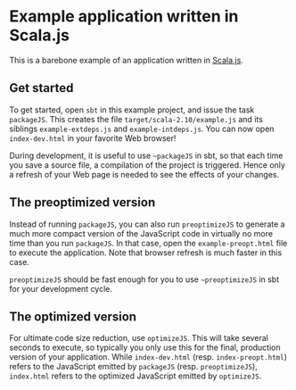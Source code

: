 # Example application written in Scala.js

This is a barebone example of an application written in
[Scala.js](https://github.com/lampepfl/scala-js).

## Get started

To get started, open `sbt` in this example project, and issue the task
`packageJS`. This creates the file `target/scala-2.10/example.js` and its
siblings `example-extdeps.js` and `example-intdeps.js`.
You can now open `index-dev.html` in your favorite Web browser!

During development, it is useful to use `~packageJS` in sbt, so that each
time you save a source file, a compilation of the project is triggered.
Hence only a refresh of your Web page is needed to see the effects of your
changes.

## The preoptimized version

Instead of running `packageJS`, you can also run `preoptimizeJS` to generate
a much more compact version of the JavaScript code in virtually no more time
than you run `packageJS`. In that case, open the `example-preopt.html` file
to execute the application. Note that browser refresh is much faster in this
case.

`preoptimizeJS` should be fast enough for you to use `~preoptimizeJS` in sbt
for your development cycle.

## The optimized version

For ultimate code size reduction, use `optimizeJS`. This will take several
seconds to execute, so typically you only use this for the final, production
version of your application. While `index-dev.html` (resp. `index-preopt.html`)
refers to the JavaScript emitted by `packageJS` (resp. `preoptimizeJS`),
`index.html` refers to the optimized JavaScript emitted by `optimizeJS`.
